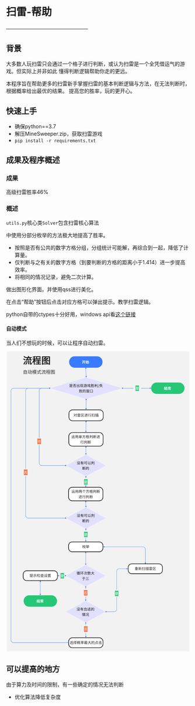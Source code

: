 # 扫雷-帮助
————————————————
## 背景
大多数人玩扫雷只会通过一个格子进行判断，或认为扫雷是一个全凭借运气的游戏。但实际上并非如此
懂得判断逻辑帮助你走的更远。

本程序旨在帮助更多的扫雷新手掌握扫雷的基本判断逻辑与方法，在无法判断时，根据概率给出最优的结果。
提高您的胜率，玩的更开心。

## 快速上手
* 确保python==3.7
* 解压MineSweeper.zip，获取扫雷游戏
* `pip install -r requirements.txt`

## 成果及程序概述
### 成果
高级扫雷胜率46%

### 概述
`utils.py`核心类`Solver`包含扫雷核心算法

中使用分部分枚举的方法极大地提高了胜率。

* 按照是否有公共的数字方格分组，分组统计可能解，再综合到一起，降低了计算量。
* 仅判断与之有关的数字方格（到要判断的方格的距离小于1.414）进一步提高效率。
* 将相同的情况记录，避免二次计算。

做出图形化界面。并使用qss进行美化。

在点击“帮助”按钮后点击对应方格可以弹出提示。教学扫雷逻辑。

python自带的ctypes十分好用，windows api看[这个链接](https://learn.microsoft.com/zh-cn/windows/win32/api)

#### 自动模式
当人们不想玩的时候，可以让程序自动扫雷。
<p align='center'>
    <img src='./md_img/自动-流程图.png' title='example' style='max-width:1000px' width="500" height="819">
</p>

## 可以提高的地方
由于算力及时间的限制，有一些确定的情况无法判断
* 优化算法降低复杂度